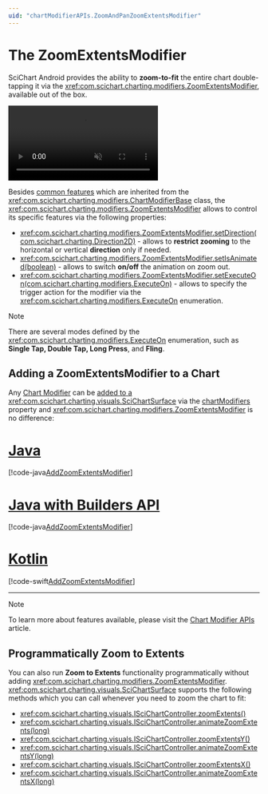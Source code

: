 ```yaml
---
uid: "chartModifierAPIs.ZoomAndPanZoomExtentsModifier"
---
```


# The ZoomExtentsModifier
SciChart Android provides the ability to **zoom-to-fit** the entire chart double-tapping it via the <xref:com.scichart.charting.modifiers.ZoomExtentsModifier>, available out of the box.

<video autoplay loop muted playsinline src="../images/zoom-extents-modifier.mp4"></video>

Besides [common features](xref:chartModifierAPIs.ChartModifierAPIs#common-chart-modifier-features) which are inherited from the <xref:com.scichart.charting.modifiers.ChartModifierBase> class, the <xref:com.scichart.charting.modifiers.ZoomExtentsModifier> allows to control its specific features via the following properties:
- <xref:com.scichart.charting.modifiers.ZoomExtentsModifier.setDirection(com.scichart.charting.Direction2D)> - allows to **restrict zooming** to the horizontal or vertical **direction** only if needed.
- <xref:com.scichart.charting.modifiers.ZoomExtentsModifier.setIsAnimated(boolean)> - allows to switch **on/off** the animation on zoom out.
- <xref:com.scichart.charting.modifiers.ZoomExtentsModifier.setExecuteOn(com.scichart.charting.modifiers.ExecuteOn)> - allows to specify the trigger action for the modifier via the <xref:com.scichart.charting.modifiers.ExecuteOn> enumeration.

> [!NOTE]
> There are several modes defined by the <xref:com.scichart.charting.modifiers.ExecuteOn> enumeration, such as **Single Tap, Double Tap, Long Press**, and **Fling**.

## Adding a ZoomExtentsModifier to a Chart
Any [Chart Modifier](xref:chartModifierAPIs.ChartModifierAPIs) can be [added to a <xref:com.scichart.charting.visuals.SciChartSurface>](xref:chartModifierAPIs.ChartModifierAPIs#adding-a-chart-modifier) via the [chartModifiers](xref:com.scichart.charting.visuals.ISciChartSurface.getChartModifiers()) property and  <xref:com.scichart.charting.modifiers.ZoomExtentsModifier> is no difference:

# [Java](#tab/java)
[!code-java[AddZoomExtentsModifier](../../../../samples/sandbox/app/src/main/java/com/scichart/docsandbox/examples/java/chartModifier2D/ZoomAndPanZoomExtentsModifier.java#AddZoomExtentsModifier)]
# [Java with Builders API](#tab/javaBuilder)
[!code-java[AddZoomExtentsModifier](../../../../samples/sandbox/app/src/main/java/com/scichart/docsandbox/examples/javaBuilder/chartModifier2D/ZoomAndPanZoomExtentsModifier.java#AddZoomExtentsModifier)]
# [Kotlin](#tab/kotlin)
[!code-swift[AddZoomExtentsModifier](../../../../samples/sandbox/app/src/main/java/com/scichart/docsandbox/examples/kotlin/chartModifier2D/ZoomAndPanZoomExtentsModifier.kt#AddZoomExtentsModifier)]
***

> [!NOTE]
> To learn more about features available, please visit the [Chart Modifier APIs](xref:chartModifierAPIs.ChartModifierAPIs#common-chart-modifier-features) article.

## Programmatically Zoom to Extents
You can also run **Zoom to Extents** functionality programmatically without adding <xref:com.scichart.charting.modifiers.ZoomExtentsModifier>. 
<xref:com.scichart.charting.visuals.SciChartSurface> supports the following methods which you can call whenever you need to zoom the chart to fit:
- <xref:com.scichart.charting.visuals.ISciChartController.zoomExtents()>
- <xref:com.scichart.charting.visuals.ISciChartController.animateZoomExtents(long)>
- <xref:com.scichart.charting.visuals.ISciChartController.zoomExtentsY()>
- <xref:com.scichart.charting.visuals.ISciChartController.animateZoomExtentsY(long)>
- <xref:com.scichart.charting.visuals.ISciChartController.zoomExtentsX()>
- <xref:com.scichart.charting.visuals.ISciChartController.animateZoomExtentsX(long)>